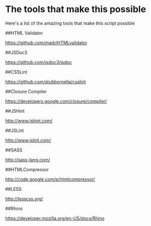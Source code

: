 # The tools that make this possible

Here's a list of the amazing tools that make this script possible

##HTML Validator

https://github.com/madr/HTMLvalidator

##JSDoc3

https://github.com/jsdoc3/jsdoc

##CSSLint

https://github.com/stubbornella/csslint

##Closure Compiler

https://developers.google.com/closure/compiler/

##JSHint

http://www.jshint.com/

##JSLint

http://www.jslint.com/

##SASS

http://sass-lang.com/

##HTMLCompressor

http://code.google.com/p/htmlcompressor/

##LESS

http://lesscss.org/

##Rhino

https://developer.mozilla.org/en-US/docs/Rhino
